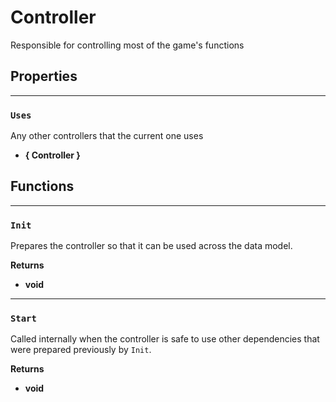 # Controller

Responsible for controlling most of the game's functions

## Properties

---

### `Uses`

Any other controllers that the current one uses

- **{ Controller }**

## Functions

---

### `Init`

Prepares the controller so that it can be used across the data model.

**Returns**

- **void**

---

### `Start`

Called internally when the controller is safe to use other dependencies that were prepared previously by `Init`.

**Returns**

- **void**
